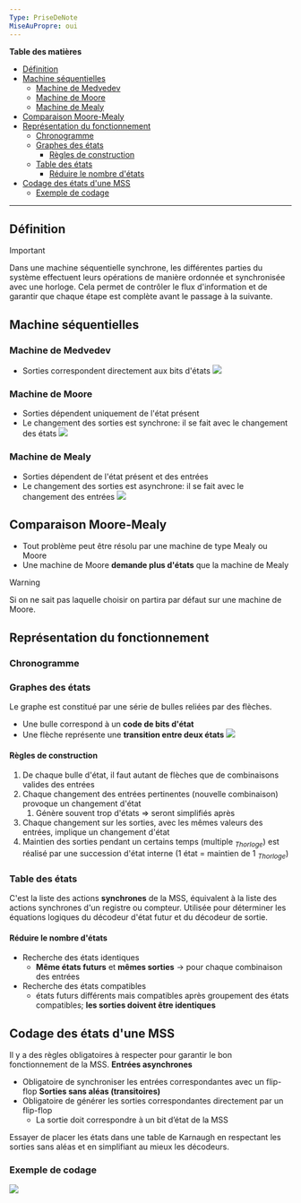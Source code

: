 ```yaml
---
Type: PriseDeNote
MiseAuPropre: oui
---
```

**Table des matières**
- [Définition](#d%C3%A9finition)
- [Machine séquentielles](#machine-s%C3%A9quentielles)
	- [Machine de Medvedev](#machine-de-medvedev)
	- [Machine de Moore](#machine-de-moore)
	- [Machine de Mealy](#machine-de-mealy)
- [Comparaison Moore-Mealy](#comparaison-moore-mealy)
- [Représentation du fonctionnement](#repr%C3%A9sentation-du-fonctionnement)
	- [Chronogramme](#chronogramme)
	- [Graphes des états](#graphes-des-%C3%A9tats)
		- [Règles de construction](#r%C3%A8gles-de-construction)
	- [Table des états](#table-des-%C3%A9tats)
		- [Réduire le nombre d'états](#r%C3%A9duire-le-nombre-d%C3%A9tats)
- [Codage des états d'une MSS](#codage-des-%C3%A9tats-dune-mss)
	- [Exemple de codage](#exemple-de-codage)

___
## Définition
>[!important]
>Dans une machine séquentielle synchrone, les différentes parties du système effectuent leurs opérations de manière ordonnée et synchronisée avec une horloge. Cela permet de contrôler le flux d'information et de garantir que chaque étape est complète avant le passage à la suivante.

## Machine séquentielles
### Machine de Medvedev
- Sorties correspondent directement aux bits d'états
![](..//_src/img/docs/Pasted%20image%2020240106101912.png)
### Machine de Moore
- Sorties dépendent uniquement de l'état présent
- Le changement des sorties est synchrone: il se fait avec le changement des états
![](..//_src/img/docs/Pasted%20image%2020240106101938.png)
### Machine de Mealy
- Sorties dépendent de l'état présent et des entrées
- Le changement des sorties est asynchrone: il se fait avec le changement des entrées
![](..//_src/img/docs/Pasted%20image%2020240106101954.png)
## Comparaison Moore-Mealy
- Tout problème peut être résolu par une machine de type Mealy ou Moore
- Une machine de Moore **demande plus d'états** que la machine de Mealy

>[!warning]
>Si on ne sait pas laquelle choisir on partira par défaut sur une machine de Moore.

## Représentation du fonctionnement
### Chronogramme

### Graphes des états
Le graphe est constitué par une série de bulles reliées par des flèches.
- Une bulle correspond à un **code de bits d'état**
- Une flèche représente une **transition entre deux états**
![](..//_src/img/docs/Pasted%20image%2020240106103706.png)
#### Règles de construction
1. De chaque bulle d'état, il faut autant de flèches que de combinaisons valides des entrées 
2. Chaque changement des entrées pertinentes (nouvelle combinaison) provoque un changement d'état
	1. Génère souvent trop d'états => seront simplifiés après 
3. Chaque changement sur les sorties, avec les mêmes valeurs des entrées, implique un changement d'état 
4. Maintien des sorties pendant un certains temps (multiple $_{Thorloge}$) est réalisé par une succession d'état interne (1 état = maintien de 1 $_{Thorloge}$)
### Table des états
C'est la liste des actions **synchrones** de la MSS, équivalent à la liste des actions synchrones d'un registre ou compteur. Utilisée pour déterminer les équations logiques du décodeur d'état futur et du décodeur de sortie.
#### Réduire le nombre d'états
- Recherche des états identiques
	- **Même états futurs** et **mêmes sorties** -> pour chaque combinaison des entrées
- Recherche des états compatibles
	- états futurs différents mais compatibles après groupement des états compatibles; **les sorties doivent être identiques**
## Codage des états d'une MSS
Il y a des règles obligatoires à respecter pour garantir le bon fonctionnement de la MSS.
**Entrées asynchrones**
- Obligatoire de synchroniser les entrées correspondantes avec un flip-flop
**Sorties sans aléas (transitoires)**
- Obligatoire de générer les sorties correspondantes directement par un flip-flop
	- La sortie doit correspondre à un bit d’état de la MSS

Essayer de placer les états dans une table de Karnaugh en respectant les sorties sans aléas et en simplifiant au mieux les décodeurs.
### Exemple de codage
![](..//_src/img/docs/Pasted%20image%2020240106110142.png)
